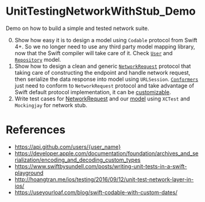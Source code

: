 # UnitTestingNetworkWithStub_Demo

Demo on how to build a simple and tested network suite.

0. Show how easy it is to design a model using `Codable` protocol from Swift 4+. So we no longer need to use any third party model mapping library, now that the Swift compiler will take care of it. Check [`User`](https://github.com/vinhnx/UnitTestingNetworkWithStub_Demo/blob/master/UnitTestingNetworkWithStub_2/Model/User.swift) and [`Repository`](https://github.com/vinhnx/UnitTestingNetworkWithStub_Demo/blob/master/UnitTestingNetworkWithStub_2/Model/Repository.swift) model. 
1. Show how to design a clean and generic [`NetworkRequest`](https://github.com/vinhnx/UnitTestingNetworkWithStub_Demo/blob/master/UnitTestingNetworkWithStub_2/Network/NetworkRequest.swift) protocol that taking care of constructing the endpoint and handle network request, then serialize the data response into model using `URLSession`. [`Conformers`](https://github.com/vinhnx/UnitTestingNetworkWithStub_Demo/blob/master/UnitTestingNetworkWithStub_2/Network/GithubUserRequest.swift) just need to conform to `NetworkRequest` protocol and take advantage of Swift default protocol implementation, it can be [customizable](https://github.com/vinhnx/iOS-notes/issues/47).
2. Write test cases for [NetworkRequest](https://github.com/vinhnx/UnitTestingNetworkWithStub_Demo/blob/master/UnitTestingNetworkWithStub_2Tests/NetworkRequestTests.swift) and our [model](https://github.com/vinhnx/UnitTestingNetworkWithStub_Demo/blob/master/UnitTestingNetworkWithStub_2Tests/UserTests.swift) using `XCTest` and `Mockingjay` for network stub.

# References #

- https://api.github.com/users/{user_name}
- https://developer.apple.com/documentation/foundation/archives_and_serialization/encoding_and_decoding_custom_types
- https://www.swiftbysundell.com/posts/writing-unit-tests-in-a-swift-playground
- http://hoangtran.me/ios/testing/2016/09/12/unit-test-network-layer-in-ios/
- https://useyourloaf.com/blog/swift-codable-with-custom-dates/
